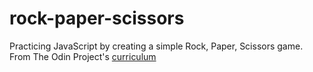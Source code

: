 # rock-paper-scissors
Practicing JavaScript by creating a simple Rock, Paper, Scissors game.
From The Odin Project's [curriculum](https://www.theodinproject.com/courses/web-development-101/lessons/rock-paper-scissors)
